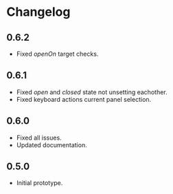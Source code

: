 # Changelog

## 0.6.2
 - Fixed *openOn* target checks.

## 0.6.1
 - Fixed *open* and *closed* state not unsetting eachother.
 - Fixed keyboard actions current panel selection.

## 0.6.0
 - Fixed all issues.
 - Updated documentation.

## 0.5.0
 - Initial prototype.
